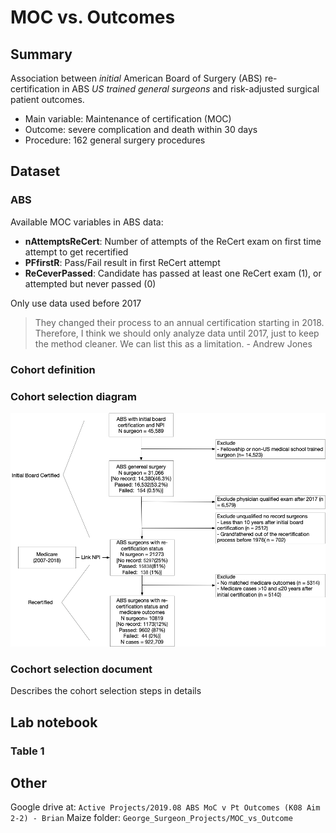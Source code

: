 # MOC vs. Outcomes

## Summary

Association between *initial* American Board of Surgery (ABS) re-certification in ABS *US trained* *general surgeons* and risk-adjusted surgical patient outcomes. 

- Main variable: Maintenance of certification (MOC)
- Outcome: severe complication and death within 30 days
- Procedure: 162 general surgery procedures

## Dataset

### ABS

Available MOC variables in ABS data:

- **nAttemptsReCert**:	Number of attempts of the ReCert exam on first time attempt to get recertified
- **PFfirstR**:	Pass/Fail result in first ReCert attempt
- **ReCeverPassed**:	Candidate has passed at least one ReCert exam (1), or attempted but never passed (0)

Only use data used before 2017
> They changed their process to an annual certification starting in 2018. Therefore, I think we should only analyze data until 2017, just to keep the method cleaner. We can list this as a limitation. - Andrew Jones

### Cohort definition

### Cohort selection diagram

![](other_docs/Diagram/cohort_definition/cohort_definition.png)

### Cochort selection document

Describes the cohort selection steps in details

[](code/data_prep/1_define_cohort.pdf)


## Lab notebook

### Table 1



## Other

Google drive at: `Active Projects/2019.08 ABS MoC v Pt Outcomes (K08 Aim 2-2) - Brian`
Maize folder: `George_Surgeon_Projects/MOC_vs_Outcome`
